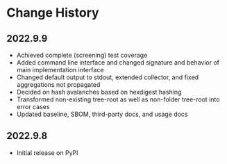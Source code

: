 # Change History

## 2022.9.9

* Achieved complete (screening) test coverage
* Added command line interface and changed signature and behavior of main implementation interface
* Changed default output to stdout, extended collector, and fixed aggregations not propagated
* Decided on hash avalanches based on hexdigest hashing
* Transformed non-existing tree-root as well as non-folder tree-root into error cases
* Updated baseline, SBOM, third-party docs, and usage docs

## 2022.9.8

* Initial release on PyPI

